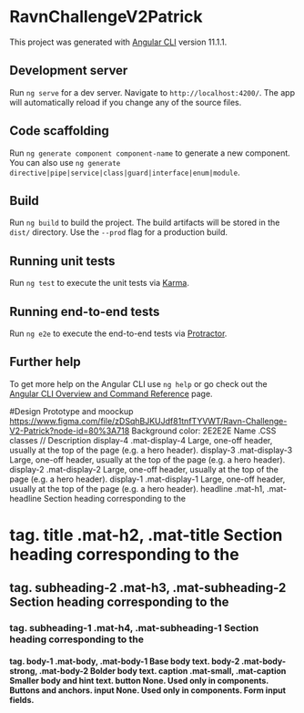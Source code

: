 # RavnChallengeV2Patrick

This project was generated with [Angular CLI](https://github.com/angular/angular-cli) version 11.1.1.

## Development server

Run `ng serve` for a dev server. Navigate to `http://localhost:4200/`. The app will automatically reload if you change any of the source files.

## Code scaffolding

Run `ng generate component component-name` to generate a new component. You can also use `ng generate directive|pipe|service|class|guard|interface|enum|module`.

## Build

Run `ng build` to build the project. The build artifacts will be stored in the `dist/` directory. Use the `--prod` flag for a production build.

## Running unit tests

Run `ng test` to execute the unit tests via [Karma](https://karma-runner.github.io).

## Running end-to-end tests

Run `ng e2e` to execute the end-to-end tests via [Protractor](http://www.protractortest.org/).

## Further help

To get more help on the Angular CLI use `ng help` or go check out the [Angular CLI Overview and Command Reference](https://angular.io/cli) page.

#Design
Prototype and moockup https://www.figma.com/file/zDSqhBJKUJdf81tnfTYVWT/Ravn-Challenge-V2-Patrick?node-id=80%3A718
Background color: 2E2E2E
Name	.CSS classes	// Description
display-4	.mat-display-4	Large, one-off header, usually at the top of the page (e.g. a hero header).
display-3	.mat-display-3	Large, one-off header, usually at the top of the page (e.g. a hero header).
display-2	.mat-display-2	Large, one-off header, usually at the top of the page (e.g. a hero header).
display-1	.mat-display-1	Large, one-off header, usually at the top of the page (e.g. a hero header).
headline	.mat-h1, .mat-headline	Section heading corresponding to the <h1> tag.
title	.mat-h2, .mat-title	Section heading corresponding to the <h2> tag.
subheading-2	.mat-h3, .mat-subheading-2	Section heading corresponding to the <h3> tag.
subheading-1	.mat-h4, .mat-subheading-1	Section heading corresponding to the <h4> tag.
body-1	.mat-body, .mat-body-1	Base body text.
body-2	.mat-body-strong, .mat-body-2	Bolder body text.
caption	.mat-small, .mat-caption	Smaller body and hint text.
button	None. Used only in components.	Buttons and anchors.
input	None. Used only in components.	Form input fields.
